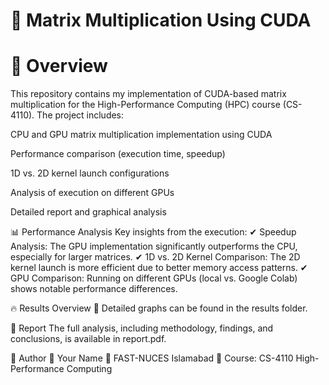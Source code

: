 # 🚀 Matrix Multiplication Using CUDA

# 📌 Overview
This repository contains my implementation of CUDA-based matrix multiplication for the High-Performance Computing (HPC) course (CS-4110). The project includes:

CPU and GPU matrix multiplication implementation using CUDA

Performance comparison (execution time, speedup)

1D vs. 2D kernel launch configurations

Analysis of execution on different GPUs

Detailed report and graphical analysis

📊 Performance Analysis
Key insights from the execution:
✔ Speedup Analysis: The GPU implementation significantly outperforms the CPU, especially for larger matrices.
✔ 1D vs. 2D Kernel Comparison: The 2D kernel launch is more efficient due to better memory access patterns.
✔ GPU Comparison: Running on different GPUs (local vs. Google Colab) shows notable performance differences.

🔥 Results Overview
📌 Detailed graphs can be found in the results folder.

📝 Report
The full analysis, including methodology, findings, and conclusions, is available in report.pdf.

🤖 Author
📌 Your Name
📌 FAST-NUCES Islamabad
📌 Course: CS-4110 High-Performance Computing


